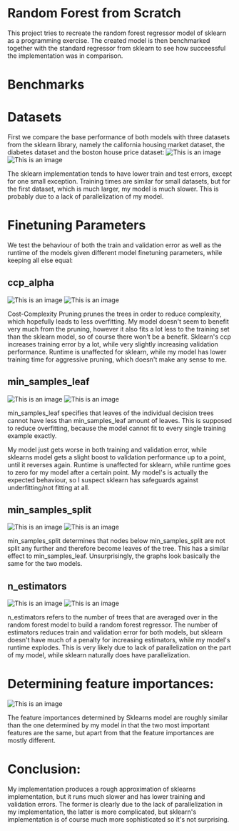 
# Random Forest from Scratch
This project tries to recreate the random forest regressor model of sklearn as a programming exercise. 
The created model is then benchmarked together with the standard regressor from sklearn to see how succeessful the implementation was in comparison.

# Benchmarks

# Datasets
First we compare the base performance of both models with three datasets from the sklearn library, namely the california housing market dataset, the diabetes dataset and the boston house price dataset:
![This is an image](figures/numDataset_vs_error.png)
![This is an image](figures/numDataset_vs_runtime.png)

The sklearn implementation tends to have lower train and test errors, except for one small exception.
Training times are similar for small datasets, but for the first dataset, which is much larger, my model is much slower.
This is probably due to a lack of parallelization of my model.

# Finetuning Parameters
We test the behaviour of both the train and validation error as well as the runtime of the models given different model finetuning parameters, while keeping all else equal:

## ccp_alpha
![This is an image](figures/ccp_alpha_vs_error.png)
![This is an image](figures/ccp_alpha_vs_runtime.png)

Cost-Complexity Pruning prunes the trees in order to reduce complexity, which hopefully leads to less overfitting.
My model doesn't seem to benefit very much from the pruning, however it also fits a lot less to the training set than the sklearn model, so of course there won't be a benefit.
Sklearn's ccp increases training error by a lot, while very slightly increasing validation performance.
Runtime is unaffected for sklearn, while my model has lower training time for aggressive pruning, which doesn't make any sense to me.

## min_samples_leaf
![This is an image](figures/min_samples_leaf_vs_error.png)
![This is an image](figures/min_samples_leaf_vs_runtime.png)

min_samples_leaf specifies that leaves of the individual decision trees cannot have less than min_samples_leaf amount of leaves. 
This is supposed to reduce overfitting, because the model cannot fit to every single training example exactly.

My model just gets worse in both training and validation error, while sklearns model gets a slight boost to validation performance up to a point, until it reverses again.
Runtime is unaffected for sklearn, while runtime goes to zero for my model after a certain point. My model's is actually the expected behaviour, 
so I suspect sklearn has safeguards against underfitting/not fitting at all.

## min_samples_split
![This is an image](figures/min_samples_split_vs_error.png)
![This is an image](figures/min_samples_split_vs_runtime.png)

min_samples_split determines that nodes below min_samples_split are not split any further and therefore become leaves of the tree. This has a similar effect to min_samples_leaf.
Unsurprisingly, the graphs look basically the same for the two models.

## n_estimators
![This is an image](figures/n_estimators_vs_error.png)
![This is an image](figures/n_estimators_vs_runtime.png)

n_estimators refers to the number of trees that are averaged over in the random forest model to build a random forest regressor.
The number of estimators reduces train and validation error for both models, but sklearn doesn't have much of a penalty for increasing estimators, while my model's runtime explodes.
This is very likely due to lack of parallelization on the part of my model, while sklearn naturally does have parallelization.

# Determining feature importances:
![This is an image](figures/feature_importances.png)

The feature importances determined by Sklearns model are roughly similar than the one determined by my model in that the two most important features are the same, 
but apart from that the feature importances are mostly different.


# Conclusion:
My implementation produces a rough approximation of sklearns implementation, but it runs much slower and has lower training and validation errors. 
The former is clearly due to the lack of parallelization in my implementation, the latter is more complicated, but sklearn's implementation is of course much more sophisticated so it's not surprising.